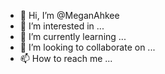- 👋 Hi, I’m @MeganAhkee
- 👀 I’m interested in ...
- 🌱 I’m currently learning ...
- 💞️ I’m looking to collaborate on ...
- 📫 How to reach me ...

<!---
MeganAhkee/MeganAhkee is a ✨ special ✨ repository because its `README.md` (this file) appears on your GitHub profile.
You can click the Preview link to take a look at your changes.
--->
